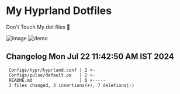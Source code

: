 # My Hyprland Dotfiles
  Don't Touch My dot files 🙂
 

  ![image](https://github.com/ALEX5402/dotfiles/assets/76860596/2fbe6020-4d76-4cf7-b052-58ff43cda405)
  ![demo](https://github.com/ALEX5402/dotfiles/assets/76860596/ff68bba7-e8da-49d3-a716-3ed3d73cfc25)

 
## Changelog Mon Jul 22 11:42:50 AM IST 2024
```
 Configs/hypr/hyprland.conf | 2 +-
 Configs/pulse/default.pa   | 2 +-
 README.md                  | 6 +-----
 3 files changed, 3 insertions(+), 7 deletions(-)
```
 
